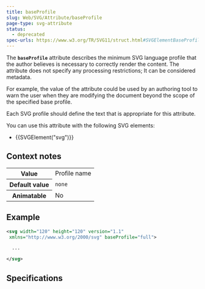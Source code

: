 ```yaml
---
title: baseProfile
slug: Web/SVG/Attribute/baseProfile
page-type: svg-attribute
status:
  - deprecated
spec-urls: https://www.w3.org/TR/SVG11/struct.html#SVGElementBaseProfileAttribute
---
```




The **`baseProfile`** attribute describes the minimum SVG language profile that the author believes is necessary to correctly render the content. The attribute does not specify any processing restrictions; It can be considered metadata.

For example, the value of the attribute could be used by an authoring tool to warn the user when they are modifying the document beyond the scope of the specified base profile.

Each SVG profile should define the text that is appropriate for this attribute.

You can use this attribute with the following SVG elements:

- {{SVGElement("svg")}}

## Context notes

<table class="properties">
  <tbody>
    <tr>
      <th scope="row">Value</th>
      <td>Profile name</td>
    </tr>
    <tr>
      <th scope="row">Default value</th>
      <td><code>none</code></td>
    </tr>
    <tr>
      <th scope="row">Animatable</th>
      <td>No</td>
    </tr>
  </tbody>
</table>

## Example

```svg
<svg width="120" height="120" version="1.1"
 xmlns="http://www.w3.org/2000/svg" baseProfile="full">

  ...

</svg>
```

## Specifications


